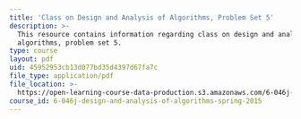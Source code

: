 ```yaml
---
title: 'Class on Design and Analysis of Algorithms, Problem Set 5'
description: >-
  This resource contains information regarding class on design and analysis of
  algorithms, problem set 5.
type: course
layout: pdf
uid: 45952953cb13d077bd35d4397d67fa7c
file_type: application/pdf
file_location: >-
  https://open-learning-course-data-production.s3.amazonaws.com/6-046j-design-and-analysis-of-algorithms-spring-2015/45952953cb13d077bd35d4397d67fa7c_MIT6_046JS15_pset5.pdf
course_id: 6-046j-design-and-analysis-of-algorithms-spring-2015
---
```

